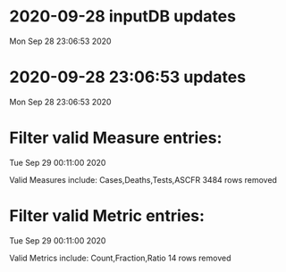 
# 2020-09-28 inputDB updates 
 Mon Sep 28 23:06:53 2020 


# 2020-09-28 23:06:53 updates 
 Mon Sep 28 23:06:53 2020 


# Filter valid Measure entries: 
 Tue Sep 29 00:11:00 2020 

Valid Measures include: Cases,Deaths,Tests,ASCFR
 3484 rows removed
# Filter valid Metric entries: 
 Tue Sep 29 00:11:00 2020 

Valid Metrics include: Count,Fraction,Ratio
 14 rows removed